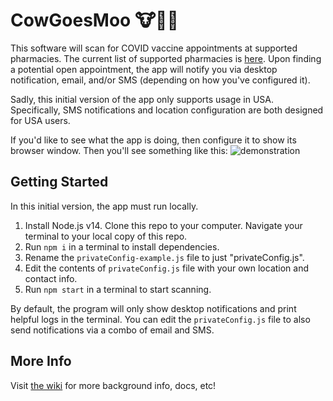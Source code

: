 # CowGoesMoo 🐮💬💉

This software will scan for COVID vaccine appointments at supported pharmacies. The current list of supported pharmacies is [here](https://github.com/RebootJeff/cowGoesMoo/blob/main/src/sites/index.js#L4). Upon finding a potential open appointment, the app will notify you via desktop notification, email, and/or SMS (depending on how you've configured it).

Sadly, this initial version of the app only supports usage in USA. Specifically, SMS notifications and location configuration are both designed for USA users.

If you'd like to see what the app is doing, then configure it to show its browser window. Then you'll see something like this:
![demonstration](https://user-images.githubusercontent.com/4919808/108439222-b1e65f80-7205-11eb-9e62-bfbc8c196156.gif)

## Getting Started

In this initial version, the app must run locally.

1. Install Node.js v14. Clone this repo to your computer. Navigate your terminal to your local copy of this repo.
1. Run `npm i` in a terminal to install dependencies.
1. Rename the `privateConfig-example.js` file to just "privateConfig.js".
1. Edit the contents of `privateConfig.js` file with your own location and contact info.
1. Run `npm start` in a terminal to start scanning.

By default, the program will only show desktop notifications and print helpful logs in the terminal. You can edit the `privateConfig.js` file to also send notifications via a combo of email and SMS.

## More Info

Visit [the wiki](https://github.com/RebootJeff/cowGoesMoo/wiki) for more background info, docs, etc!
